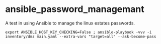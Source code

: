 # ansible_password_managemant
A test in using Ansible to manage the linux estates passwords.

``` export ANSIBLE_HOST_KEY_CHECKING=False ; ansible-playbook -vvv -i inventory/dmz main.yaml --extra-vars "target=all" --ask-become-pass ```
